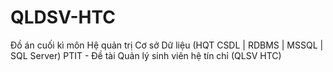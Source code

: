 # QLDSV-HTC
Đồ án cuối kì môn Hệ quản trị Cơ sở Dữ liệu (HQT CSDL | RDBMS | MSSQL | SQL Server) PTIT - Đề tài Quản lý sinh viên hệ tín chỉ (QLSV HTC)
